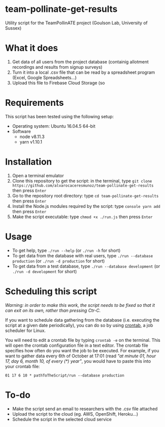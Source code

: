 # team-pollinate-get-results
Utility script for the TeamPollinATE project (Goulson Lab, University of Sussex)

# What it does
1. Get data of all users from the project database (containig allotment recordings and results from signup surveys)
2. Turn it into a local .csv file that can be read by a spreadsheet program (Excel, Google Spreadsheets...)
3. Upload this file to Firebase Cloud Storage (so

# Requirements
This script has been tested using the following setup:
- Operating system: Ubuntu 16.04.5 64-bit
- Software
  - node v8.11.3
  - yarn v1.10.1

# Installation
1. Open a terminal emulator
2. Clone this repository to get the script: in the terminal, type `git clone https://github.com/alvarocaceresmunoz/team-pollinate-get-results` then press `Enter`
2. Go to the repository root directory: type `cd team-pollinate-get-results` then press `Enter`
3. Install the Node.js modules required by the script: type `console yarn add` then press `Enter`
4. Make the script executable: type `chmod +x ./run.js` then press `Enter`

# Usage
- To get help, type `./run --help` (or `./run -h` for short) 
- To get data from the database with real users, type `./run --database production` (or `./run -d production` for short)
- To get data from a test database, type `./run --database development` (or `./run -d development` for short)

# Scheduling this script
*Warning: in order to make this work, the script needs to be fixed so that it can exit on its own, rather than pressing Ctr-C.*

If you want to schedule data gathering from the database (i.e. executing the script at a given date periodically), you can do so by using [crontab](https://en.wikipedia.org/wiki/Cron), a job scheduler for Linux.

You will need to edit a crontab file by typing `crontab -e` on the terminal. This will open the crontab configuration file in a text editor. The crontab file specifies how often do you want the job to be executed. For example, if you want to gather data every 6th of October at 17:01 (read _"at minute 01, hour 17, day 6, month 10, of every (*) year"_, you would have to paste this into your crontab file:

```01 17 6 10 * pathToTheScript/run --database production```

# To-do
- Make the script send an email to researchers with the .csv file attached
- Upload the script to the cloud (eg. AWS, OpenShift, Heroku...)
- Schedule the script in the selected cloud service
